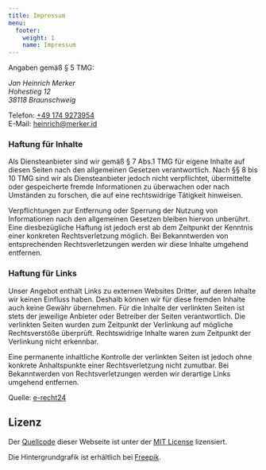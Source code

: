 ```yaml
---
title: Impressum
menu:
  footer:
    weight: 1
    name: Impressum
---
```


Angaben gemäß § 5 TMG:

<address>

Jan Heinrich Merker  
Hohestieg 12  
38118 Braunschweig

</address>

Telefon: [+49 174 9273954](tel:+491749273954)  
E-Mail: [heinrich@merker.id](mailto:heinrich@merker.id)

### Haftung für Inhalte

Als Diensteanbieter sind wir gemäß § 7 Abs.1 TMG
für eigene Inhalte auf diesen Seiten nach den allgemeinen Gesetzen verantwortlich.
Nach §§ 8 bis 10 TMG sind wir als Diensteanbieter jedoch nicht verpflichtet,
übermittelte oder gespeicherte fremde Informationen zu überwachen oder nach Umständen zu forschen,
die auf eine rechtswidrige Tätigkeit hinweisen.

Verpflichtungen zur Entfernung oder Sperrung der Nutzung von Informationen
nach den allgemeinen Gesetzen bleiben hiervon unberührt.
Eine diesbezügliche Haftung ist jedoch erst ab dem Zeitpunkt der Kenntnis einer konkreten Rechtsverletzung möglich.
Bei Bekanntwerden von entsprechenden Rechtsverletzungen werden wir diese Inhalte umgehend entfernen.

### Haftung für Links

Unser Angebot enthält Links zu externen Websites Dritter, auf deren Inhalte wir keinen Einfluss haben.
Deshalb können wir für diese fremden Inhalte auch keine Gewähr übernehmen.
Für die Inhalte der verlinkten Seiten ist stets der jeweilige Anbieter oder Betreiber der Seiten verantwortlich.
Die verlinkten Seiten wurden zum Zeitpunkt der Verlinkung auf mögliche Rechtsverstöße überprüft.
Rechtswidrige Inhalte waren zum Zeitpunkt der Verlinkung nicht erkennbar.

Eine permanente inhaltliche Kontrolle der verlinkten Seiten
ist jedoch ohne konkrete Anhaltspunkte einer Rechtsverletzung nicht zumutbar.
Bei Bekanntwerden von Rechtsverletzungen werden wir derartige Links umgehend entfernen.

Quelle: [e-recht24](https://www.e-recht24.de)

## Lizenz <a name="license"/>

Der [Quellcode](https://github.com/janheinrichmerker/website-wendolin) dieser Webseite ist unter der
[MIT License](https://opensource.org/licenses/MIT)
lizensiert.

Die Hintergrundgrafik ist erhältlich bei [Freepik](https://de.freepik.com/vektoren-kostenlos/aquarell-landschaft-abstrakt_5579808.htm).
